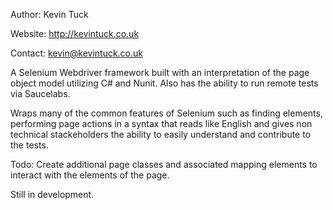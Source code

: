 Author: Kevin Tuck

Website: http://kevintuck.co.uk

Contact: kevin@kevintuck.co.uk

A Selenium Webdriver framework built with an interpretation of the page object model utilizing C# and Nunit. Also has the ability to run remote tests via Saucelabs.

Wraps many of the common features of Selenium such as finding elements, performing page actions in a syntax that reads like English and gives non technical stackeholders the ability to easily understand and contribute to the tests. 

Todo: Create additional page classes and associated mapping elements to interact with the elements of the page.

Still in development.
